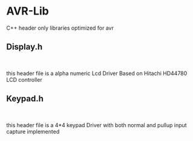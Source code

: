 # AVR-Lib
C++ header only libraries optimized for avr 


## Display.h
<br>

  this header file is a alpha numeric Lcd Driver Based on Hitachi HD44780 LCD controller
  
  
## Keypad.h

<br>  

  this header file is a 4*4 keypad Driver with both normal and pullup input capture implemented
